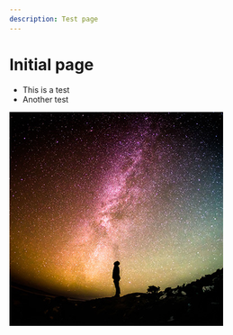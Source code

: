 ```yaml
---
description: Test page
---
```


# Initial page

* This is a test
* Another test

![Reach for the &#x2B50;&#xFE0F;](.gitbook/assets/greg-rakozy-38802-unsplash_380.jpg)



